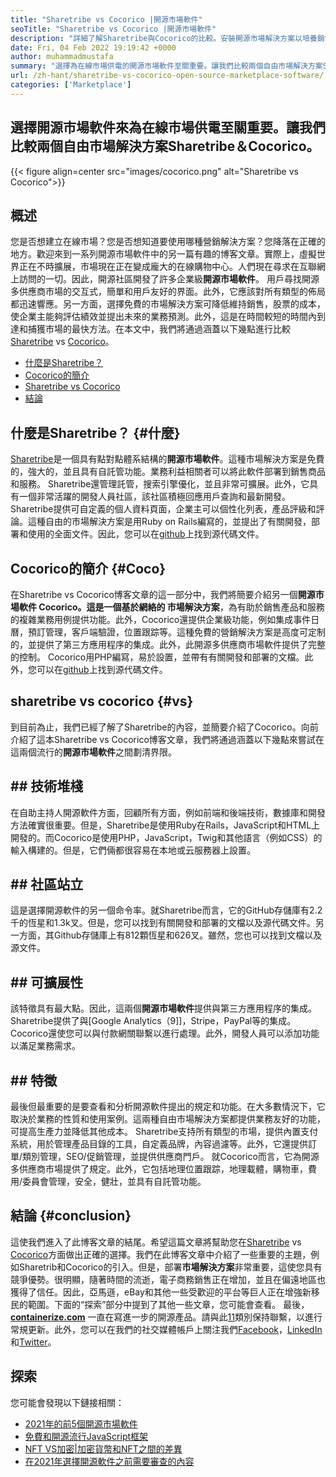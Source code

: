 ```yaml
---
title: "Sharetribe vs Cocorico |開源市場軟件" 
seoTitle: "Sharetribe vs Cocorico |開源市場軟件" 
description: "詳細了解Sharetribe與Cocorico的比較。安裝開源市場解決方案以培養銷售和市場。" 
date: Fri, 04 Feb 2022 19:19:42 +0000
author: muhammadmustafa
summary: "選擇為在線市場供電的開源市場軟件至關重要。讓我們比較兩個自由市場解決方案Sharetribe＆amp; Cocorico。" 
url: /zh-hant/sharetribe-vs-cocorico-open-source-marketplace-software/
categories: ['Marketplace']
---
```


## 選擇開源市場軟件來為在線市場供電至關重要。讓我們比較兩個自由市場解決方案Sharetribe＆Cocorico。

{{< figure align=center src="images/cocorico.png" alt="Sharetribe vs Cocorico">}}


## 概述
您是否想建立在線市場？您是否想知道要使用哪種營銷解決方案？您降落在正確的地方。歡迎來到一系列開源市場軟件中的另一篇有趣的博客文章。實際上，虛擬世界正在不時擴展，市場現在正在變成龐大的在線購物中心。人們現在尋求在互聯網上訪問的一切。因此，開源社區開發了許多企業級**開源市場軟件**。
用戶尋找開源多供應商市場的交互式，簡單和用戶友好的界面。此外，它應該對所有類型的佈局都迅速響應。另一方面，選擇免費的市場解決方案可降低維持銷售，股票的成本，使企業主能夠評估績效並提出未來的業務預測。此外，這是在時間較短的時間內到達和捕獲市場的最快方法。在本文中，我們將通過涵蓋以下幾點進行比較[Sharetribe][1] vs [Cocorico][2]。
  * [什麼是Sharetribe？][3]
  * [Cocorico的簡介][4]
  * [Sharetribe vs Cocorico][5]
  * [結論][6]

## 什麼是Sharetribe？   {#什麼}
[Sharetribe][1]是一個具有點對點體系結構的**開源市場軟件**。這種市場解決方案是免費的，強大的，並且具有自託管功能。業務利益相關者可以將此軟件部署到銷售商品和服務。 Sharetribe還管理託管，搜索引擎優化，並且非常可擴展。此外，它具有一個非常活躍的開發人員社區，該社區積極回應用戶查詢和最新開發。 Sharetribe提供可自定義的個人資料頁面，企業主可以個性化列表，產品評級和評論。這種自由的市場解決方案是用Ruby on Rails編寫的，並提出了有關開發，部署和使用的全面文件。因此，您可以在[github][7]上找到源代碼文件。

## Cocorico的簡介 {#Coco}
在Sharetribe vs Cocorico博客文章的這一部分中，我們將簡要介紹另一個**開源市場軟件 **Cocorico。這是一個基於網絡的** 市場解決方案**，為有助於銷售產品和服務的複雜業務用例提供功能。此外，Cocorico還提供企業級功能，例如集成事件日曆，預訂管理，客戶端驗證，位置跟踪等。這種免費的營銷解決方案是高度可定制的，並提供了第三方應用程序的集成。此外，此開源多供應商市場軟件提供了完整的控制。 Cocorico用PHP編寫，易於設置，並帶有有關開發和部署的文檔。此外，您可以在[github][8]上找到源代碼文件。

## sharetribe vs cocorico   {#vs}
到目前為止，我們已經了解了Sharetribe的內容，並簡要介紹了Cocorico。向前介紹了這本Sharetribe vs Cocorico博客文章，我們將通過涵蓋以下幾點來嘗試在這兩個流行的**開源市場軟件**之間劃清界限。

## ## 技術堆棧
在自助主持人開源軟件方面，回顧所有方面，例如前端和後端技術，數據庫和開發方法確實很重要。但是，Sharetribe是使用Ruby在Rails，JavaScript和HTML上開發的。而Cocorico是使用PHP，JavaScript，Twig和其他語言（例如CSS）的輸入構建的。但是，它們倆都很容易在本地或云服務器上設置。

## ## **社區站立**
這是選擇開源軟件的另一個命令率。就Sharetribe而言，它的GitHub存儲庫有2.2千的恆星和1.3k叉。但是，您可以找到有關開發和部署的文檔以及源代碼文件。另一方面，其Github存儲庫上有812顆恆星和626叉。雖然，您也可以找到文檔以及源文件。

## ## **可擴展性**
該特徵具有最大點。因此，這兩個**開源市場軟件**提供與第三方應用程序的集成。 Sharetribe提供了與[Google Analytics（9]]，Stripe，PayPal等的集成。Cocorico還使您可以與付款網關聯繫以進行處理。此外，開發人員可以添加功能以滿足業務需求。

## ## 特徵
最後但最重要的是要查看和分析開源軟件提出的規定和功能。在大多數情況下，它取決於業務的性質和使用案例。這兩種自由市場解決方案都提供業務友好的功能，可提高生產力並降低其他成本。 Sharetribe支持所有類型的市場，提供內置支付系統，用於管理產品目錄的工具，自定義品牌，內容過濾等。此外，它還提供訂單/類別管理，SEO/促銷管理，並提供供應商門戶。
就Cocorico而言，它為開源多供應商市場提供了規定。此外，它包括地理位置跟踪，地理載體，購物車，費用/委員會管理，安全，健壯，並具有自託管功能。

## 結論 {#conclusion}
這使我們進入了此博客文章的結尾。希望這篇文章將幫助您在[Sharetribe][1] vs [Cocorico][2]方面做出正確的選擇。我們在此博客文章中介紹了一些重要的主題，例如Sharetrib和Cocorico的引入。但是，部署**市場解決方案**非常重要，這使您具有競爭優勢。很明顯，隨著時間的流逝，電子商務銷售正在增加，並且在偏遠地區也獲得了信任。因此，亞馬遜，eBay和其他一些受歡迎的平台等巨人正在增強新移民的範圍。下面的“探索”部分中提到了其他一些文章，您可能會查看。
最後， **[containerize.com][10]** 一直在寫進一步的開源產品。請與此[11]類別保持聯繫，以進行常規更新。此外，您可以在我們的社交媒體帳戶上關注我們[Facebook][12]，[LinkedIn][13]和[Twitter][14]。

## 探索
您可能會發現以下鏈接相關：
  * [2021年的前5個開源市場軟件][15]
  * [免費和開源流行JavaScript框架][16]
  * [NFT VS加密|加密貨幣和NFT之間的差異][17]
  * [在2021年選擇開源軟件之前需要審查的內容][18]

  
[1]: https://products.containerize.com/marketplace/sharetribe/
[2]: https://products.containerize.com/marketplace/cocorico/
[3]: #what
[4]: #coco
[5]: #vs
[6]: #Conclusion
[7]: https://github.com/sharetribe/sharetribe
[8]: https://github.com/Cocolabs-SAS/cocorico
[9]: https://analytics.google.com
[10]: https://www.containerize.com/
[11]: https://products.containerize.com/marketplace/
[12]: https://web.facebook.com/containerize
[13]: https://www.linkedin.com/company/containerize/
[14]: https://twitter.com/containerize_co
[15]: https://blog.containerize.com/marketplace/top-5-open-source-marketplace-software-in-2021/
[16]: https://blog.containerize.com/software-development/free-open-source-popular-javascript-frameworks/
[17]: https://blog.containerize.com/blockchain-platforms/nft-vs-crypto-difference-between-cryptocurrency-nft/
[18]: https://blog.containerize.com/cmdb-software/things-to-review-before-opting-open-source-software-in-2021/
